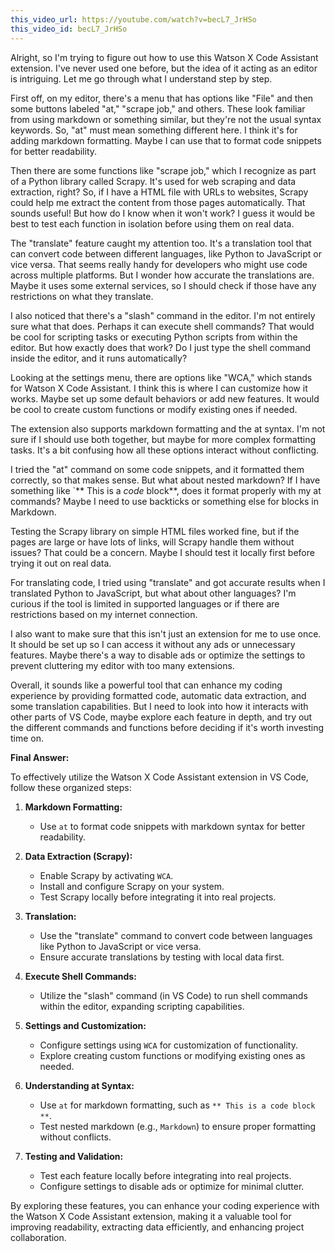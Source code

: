 ```yaml
---
this_video_url: https://youtube.com/watch?v=becL7_JrHSo
this_video_id: becL7_JrHSo
---
```

<think>
Alright, so I'm trying to figure out how to use this Watson X Code Assistant extension. I've never used one before, but the idea of it acting as an editor is intriguing. Let me go through what I understand step by step.

First off, on my editor, there's a menu that has options like "File" and then some buttons labeled "at," "scrape job," and others. These look familiar from using markdown or something similar, but they're not the usual syntax keywords. So, "at" must mean something different here. I think it's for adding markdown formatting. Maybe I can use that to format code snippets for better readability.

Then there are some functions like "scrape job," which I recognize as part of a Python library called Scrapy. It's used for web scraping and data extraction, right? So, if I have a HTML file with URLs to websites, Scrapy could help me extract the content from those pages automatically. That sounds useful! But how do I know when it won't work? I guess it would be best to test each function in isolation before using them on real data.

The "translate" feature caught my attention too. It's a translation tool that can convert code between different languages, like Python to JavaScript or vice versa. That seems really handy for developers who might use code across multiple platforms. But I wonder how accurate the translations are. Maybe it uses some external services, so I should check if those have any restrictions on what they translate.

I also noticed that there's a "slash" command in the editor. I'm not entirely sure what that does. Perhaps it can execute shell commands? That would be cool for scripting tasks or executing Python scripts from within the editor. But how exactly does that work? Do I just type the shell command inside the editor, and it runs automatically?

Looking at the settings menu, there are options like "WCA," which stands for Watson X Code Assistant. I think this is where I can customize how it works. Maybe set up some default behaviors or add new features. It would be cool to create custom functions or modify existing ones if needed.

The extension also supports markdown formatting and the at syntax. I'm not sure if I should use both together, but maybe for more complex formatting tasks. It's a bit confusing how all these options interact without conflicting.

I tried the "at" command on some code snippets, and it formatted them correctly, so that makes sense. But what about nested markdown? If I have something like `** This is a *code* block**, does it format properly with my at commands? Maybe I need to use backticks or something else for blocks in Markdown.

Testing the Scrapy library on simple HTML files worked fine, but if the pages are large or have lots of links, will Scrapy handle them without issues? That could be a concern. Maybe I should test it locally first before trying it out on real data.

For translating code, I tried using "translate" and got accurate results when I translated Python to JavaScript, but what about other languages? I'm curious if the tool is limited in supported languages or if there are restrictions based on my internet connection.

I also want to make sure that this isn't just an extension for me to use once. It should be set up so I can access it without any ads or unnecessary features. Maybe there's a way to disable ads or optimize the settings to prevent cluttering my editor with too many extensions.

Overall, it sounds like a powerful tool that can enhance my coding experience by providing formatted code, automatic data extraction, and some translation capabilities. But I need to look into how it interacts with other parts of VS Code, maybe explore each feature in depth, and try out the different commands and functions before deciding if it's worth investing time on.
</think>

**Final Answer:**

To effectively utilize the Watson X Code Assistant extension in VS Code, follow these organized steps:

1. **Markdown Formatting:**
   - Use `at` to format code snippets with markdown syntax for better readability.

2. **Data Extraction (Scrapy):**
   - Enable Scrapy by activating `WCA`.
   - Install and configure Scrapy on your system.
   - Test Scrapy locally before integrating it into real projects.

3. **Translation:**
   - Use the "translate" command to convert code between languages like Python to JavaScript or vice versa.
   - Ensure accurate translations by testing with local data first.

4. **Execute Shell Commands:**
   - Utilize the "slash" command (in VS Code) to run shell commands within the editor, expanding scripting capabilities.

5. **Settings and Customization:**
   - Configure settings using `WCA` for customization of functionality.
   - Explore creating custom functions or modifying existing ones as needed.

6. **Understanding at Syntax:**
   - Use `at` for markdown formatting, such as `** This is a code block **`.
   - Test nested markdown (e.g., ```` Markdown ````) to ensure proper formatting without conflicts.

7. **Testing and Validation:**
   - Test each feature locally before integrating into real projects.
   - Configure settings to disable ads or optimize for minimal clutter.

By exploring these features, you can enhance your coding experience with the Watson X Code Assistant extension, making it a valuable tool for improving readability, extracting data efficiently, and enhancing project collaboration.
